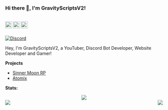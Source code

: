 ### Hi there 👋, I'm GravityScriptsV2!

<br/>
<a href="https://discord.com/users/173557815326015488" target="_blank" >
    <img align ="left" alt="GravityScriptsV2 Discord" width="22px" src ="https://cdn.jsdelivr.net/npm/simple-icons@v3/icons/discord.svg" />
</a>
  <a href="https://youtube.com/c/xXxJakeExploitzxXx" target="_blank">
    <img align ="left" alt="GravityScriptsV2 Youtube " width="22px" src ="https://cdn.jsdelivr.net/npm/simple-icons@v3/icons/youtube.svg" />
  </a>
  <a href="https://github.com/GravityScriptsV2" target="_blank">
    <img align ="left" alt="GravityScriptsV2 Github " width="22px" src ="https://cdn.jsdelivr.net/npm/simple-icons@v3/icons/github.svg" />
  </a>

![]()

<br/>

<!-- ![Discord](https://discord.c99.nl/widget/theme-3/173557815326015488.png) -->
<a href="https://discord.com/users/173557815326015488">
<img src="https://discord.c99.nl/widget/theme-4/173557815326015488.png" alt="Discord"/>
</a>

Hey, I'm GravityScriptsV2, a YouTuber, Discord Bot Developer, Website Developer and Gamer!

**Projects**

- [Sinner Moon RP](https://sinnermoonrp.xyz)
- [Atomix](https://atomix.gg)


**Stats:**  


<div align="center"><img src="https://github-profile-trophy.vercel.app/?username=GravityScriptsV2&theme=dracula&count_private=true"></div>
<img align="left" src="https://github-readme-stats.vercel.app/api?username=GravityScriptsV2&show_icons=true&hide_border=true&theme=tokyonight"><img align="right" src="https://github-readme-stats.vercel.app/api/top-langs/?username=GravityScriptsV2&theme=tokyonight&hide=batchfile">
